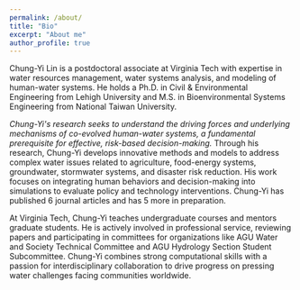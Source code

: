 ```yaml
---
permalink: /about/
title: "Bio"
excerpt: "About me"
author_profile: true
---
```


Chung-Yi Lin is a postdoctoral associate at Virginia Tech with expertise in water resources management, water systems analysis, and modeling of human-water systems. He holds a Ph.D. in Civil & Environmental Engineering from Lehigh University and M.S. in Bioenvironmental Systems Engineering from National Taiwan University.

*Chung-Yi's research seeks to understand the driving forces and underlying mechanisms of co-evolved human-water systems, a fundamental prerequisite for effective, risk-based decision-making.* Through his research, Chung-Yi develops innovative methods and models to address complex water issues related to agriculture, food-energy systems, groundwater, stormwater systems, and disaster risk reduction. His work focuses on integrating human behaviors and decision-making into simulations to evaluate policy and technology interventions. Chung-Yi has published 6 journal articles and has 5 more in preparation. 

At Virginia Tech, Chung-Yi teaches undergraduate courses and mentors graduate students. He is actively involved in professional service, reviewing papers and participating in committees for organizations like AGU Water and Society Technical Committee and AGU Hydrology Section Student Subcommittee. Chung-Yi combines strong computational skills with a passion for interdisciplinary collaboration to drive progress on pressing water challenges facing communities worldwide.


